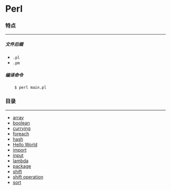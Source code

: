 Perl
===

### 特点
---
##### 文件后缀
* `.pl`
* `.pm`

##### 编译命令
```
	$ perl main.pl
```

### 目录
---
* [array](https://github.com/PFei-He/Language-Study-Note/tree/master/Perl/array)
* [boolean](https://github.com/PFei-He/Language-Study-Note/tree/master/Perl/boolean)
* [currying](https://github.com/PFei-He/Language-Study-Note/tree/master/Perl/currying)
* [foreach](https://github.com/PFei-He/Language-Study-Note/tree/master/Perl/foreach)
* [hash](https://github.com/PFei-He/Language-Study-Note/tree/master/Perl/hash)
* [Hello World](https://github.com/PFei-He/Language-Study-Note/tree/master/Perl/Hello%20World)
* [import](https://github.com/PFei-He/Language-Study-Note/tree/master/Perl/import)
* [input](https://github.com/PFei-He/Language-Study-Note/tree/master/Perl/input)
* [lambda](https://github.com/PFei-He/Language-Study-Note/tree/master/Perl/lambda%20-%20closure)
* [package](https://github.com/PFei-He/Language-Study-Note/tree/master/Perl/package)
* [shift](https://github.com/PFei-He/Language-Study-Note/tree/master/Perl/shift)
* [shift operation](https://github.com/PFei-He/Language-Study-Note/tree/master/Perl/shift%20operation)
* [sort](https://github.com/PFei-He/Language-Study-Note/tree/master/Perl/sort)

